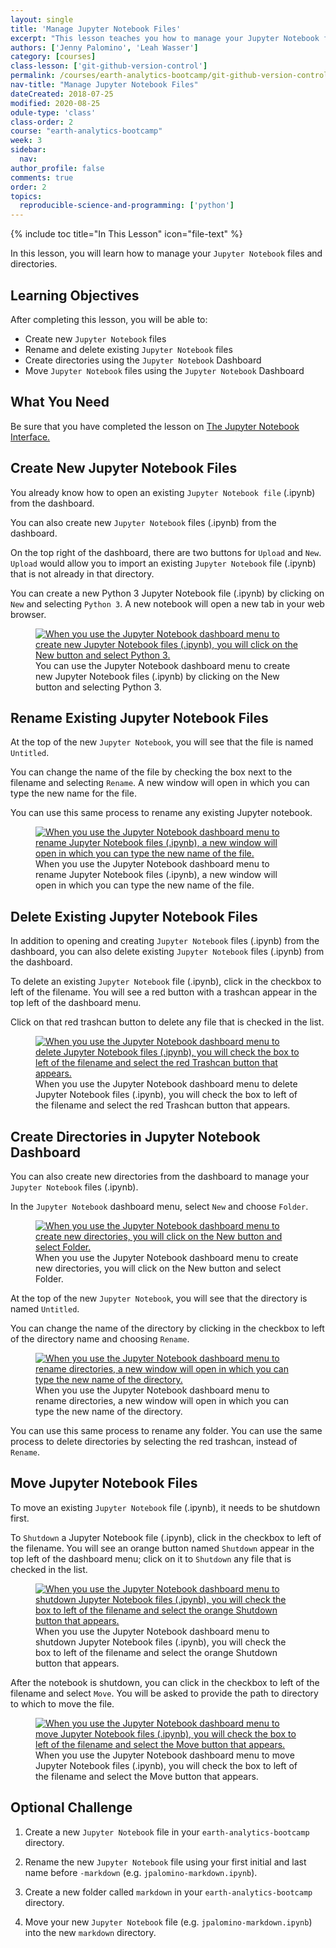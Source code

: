 ```yaml
---
layout: single
title: 'Manage Jupyter Notebook Files'
excerpt: "This lesson teaches you how to manage your Jupyter Notebook files and directories."
authors: ['Jenny Palomino', 'Leah Wasser']
category: [courses]
class-lesson: ['git-github-version-control']
permalink: /courses/earth-analytics-bootcamp/git-github-version-control/manage-jupyter-notebooks/
nav-title: "Manage Jupyter Notebook Files"
dateCreated: 2018-07-25
modified: 2020-08-25
odule-type: 'class'
class-order: 2
course: "earth-analytics-bootcamp"
week: 3
sidebar:
  nav:
author_profile: false
comments: true
order: 2
topics:
  reproducible-science-and-programming: ['python']
---
```

{% include toc title="In This Lesson" icon="file-text" %}

In this lesson, you will learn how to manage your `Jupyter Notebook` files and directories.

<div class='notice--success' markdown="1">

## <i class="fa fa-graduation-cap" aria-hidden="true"></i> Learning Objectives

After completing this lesson, you will be able to:

* Create new `Jupyter Notebook` files
* Rename and delete existing `Jupyter Notebook` files
* Create directories using the `Jupyter Notebook` Dashboard
* Move `Jupyter Notebook` files using the `Jupyter Notebook` Dashboard


## <i class="fa fa-check-square-o fa-2" aria-hidden="true"></i> What You Need

Be sure that you have completed the lesson on <a href="{{ site.url }}/courses/earth-analytics-bootcamp/get-started-with-open-science/jupyter-notebook-interface/">The Jupyter Notebook Interface.</a>

</div>

## Create New Jupyter Notebook Files

You already know how to open an existing `Jupyter Notebook file` (.ipynb) from the dashboard. 

You can also create new `Jupyter Notebook` files (.ipynb) from the dashboard.

On the top right of the dashboard, there are two buttons for `Upload` and `New`. `Upload` would allow you to import an existing `Jupyter Notebook` file (.ipynb) that is not already in that directory.

You can create a new Python 3 Jupyter Notebook file (.ipynb) by clicking on `New` and selecting `Python 3`. A new notebook will open a new tab in your web browser. 

<figure>
 <a href="{{ site.url }}/images/courses/earth-analytics/bootcamp/jupyter-interface/create-notebook.png">
 <img src="{{ site.url }}/images/courses/earth-analytics/bootcamp/jupyter-interface/create-notebook.png" alt="When you use the Jupyter Notebook dashboard menu to create new Jupyter Notebook files (.ipynb), you will click on the New button and select Python 3."></a>
 <figcaption> You can use the Jupyter Notebook dashboard menu to create new Jupyter Notebook files (.ipynb) by clicking on the New button and selecting Python 3. 
 </figcaption>
</figure>

## Rename Existing Jupyter Notebook Files

At the top of the new `Jupyter Notebook`, you will see that the file is named `Untitled`. 

You can change the name of the file by checking the box next to the filename and selecting `Rename`. A new window will open in which you can type the new name for the file.

You can use this same process to rename any existing Jupyter notebook. 

<figure>
 <a href="{{ site.url }}/images/courses/earth-analytics/bootcamp/jupyter-interface/rename-existing-notebook.png">
 <img src="{{ site.url }}/images/courses/earth-analytics/bootcamp/jupyter-interface/rename-existing-notebook.png" alt="When you use the Jupyter Notebook dashboard menu to rename Jupyter Notebook files (.ipynb), a new window will open in which you can type the new name of the file."></a>
 <figcaption> When you use the Jupyter Notebook dashboard menu to rename Jupyter Notebook files (.ipynb), a new window will open in which you can type the new name of the file.
 </figcaption>
</figure>

## Delete Existing Jupyter Notebook Files

In addition to opening and creating `Jupyter Notebook` files (.ipynb) from the dashboard, you can also delete existing `Jupyter Notebook` files (.ipynb) from the dashboard. 

To delete an existing `Jupyter Notebook` file (.ipynb), click in the checkbox to left of the filename. You will see a red button with a trashcan appear in the top left of the dashboard menu. 

Click on that red trashcan button to delete any file that is checked in the list. 

<figure>
 <a href="{{ site.url }}/images/courses/earth-analytics/bootcamp/jupyter-interface/delete-existing-notebook.png">
 <img src="{{ site.url }}/images/courses/earth-analytics/bootcamp/jupyter-interface/delete-existing-notebook.png" alt="When you use the Jupyter Notebook dashboard menu to delete Jupyter Notebook files (.ipynb), you will check the box to left of the filename and select the red Trashcan button that appears."></a>
 <figcaption> When you use the Jupyter Notebook dashboard menu to delete Jupyter Notebook files (.ipynb), you will check the box to left of the filename and select the red Trashcan button that appears.
 </figcaption>
</figure>

## Create Directories in Jupyter Notebook Dashboard

You can also create new directories from the dashboard to manage your `Jupyter Notebook` files (.ipynb).

In the `Jupyter Notebook` dashboard menu, select `New` and choose `Folder`.

<figure>
 <a href="{{ site.url }}/images/courses/earth-analytics/bootcamp/jupyter-interface/create-folder.png">
 <img src="{{ site.url }}/images/courses/earth-analytics/bootcamp/jupyter-interface/create-folder.png" alt="When you use the Jupyter Notebook dashboard menu to create new directories, you will click on the New button and select Folder."></a>
 <figcaption> When you use the Jupyter Notebook dashboard menu to create new directories, you will click on the New button and select Folder.
 </figcaption>
</figure>

At the top of the new `Jupyter Notebook`, you will see that the directory is named `Untitled`. 

You can change the name of the directory by clicking in the checkbox to left of the directory name and choosing `Rename`. 

<figure>
 <a href="{{ site.url }}/images/courses/earth-analytics/bootcamp/jupyter-interface/rename-folder.png">
 <img src="{{ site.url }}/images/courses/earth-analytics/bootcamp/jupyter-interface/rename-folder.png" alt="When you use the Jupyter Notebook dashboard menu to rename directories, a new window will open in which you can type the new name of the directory."></a>
 <figcaption> When you use the Jupyter Notebook dashboard menu to rename directories, a new window will open in which you can type the new name of the directory.
 </figcaption>
</figure>

You can use this same process to rename any folder. You can use the same process to delete directories by selecting the red trashcan, instead of `Rename`. 


## Move Jupyter Notebook Files

To move an existing `Jupyter Notebook` file (.ipynb), it needs to be shutdown first. 

To `Shutdown` a Jupyter Notebook file (.ipynb), click in the checkbox to left of the filename. You will see an orange button named `Shutdown` appear in the top left of the dashboard menu; click on it to `Shutdown` any file that is checked in the list.

<figure>
 <a href="{{ site.url }}/images/courses/earth-analytics/bootcamp/jupyter-interface/shutdown-notebook.png">
 <img src="{{ site.url }}/images/courses/earth-analytics/bootcamp/jupyter-interface/shutdown-notebook.png" alt="When you use the Jupyter Notebook dashboard menu to shutdown Jupyter Notebook files (.ipynb), you will check the box to left of the filename and select the orange Shutdown button that appears."></a>
 <figcaption> When you use the Jupyter Notebook dashboard menu to shutdown Jupyter Notebook files (.ipynb), you will check the box to left of the filename and select the orange Shutdown button that appears.
 </figcaption>
</figure>

After the notebook is shutdown, you can click in the checkbox to left of the filename and select `Move`. You will be asked to provide the path to directory to which to move the file. 

<figure>
 <a href="{{ site.url }}/images/courses/earth-analytics/bootcamp/jupyter-interface/move-notebook.png">
 <img src="{{ site.url }}/images/courses/earth-analytics/bootcamp/jupyter-interface/move-notebook.png" alt="When you use the Jupyter Notebook dashboard menu to move Jupyter Notebook files (.ipynb), you will check the box to left of the filename and select the Move button that appears."></a>
 <figcaption> When you use the Jupyter Notebook dashboard menu to move Jupyter Notebook files (.ipynb), you will check the box to left of the filename and select the Move button that appears.
 </figcaption>
</figure>

<div class="notice--warning" markdown="1">

## <i class="fa fa-pencil-square-o" aria-hidden="true"></i> Optional Challenge 

1. Create a new `Jupyter Notebook` file in your `earth-analytics-bootcamp` directory. 

2. Rename the new `Jupyter Notebook` file using your first initial and last name before `-markdown` (e.g. `jpalomino-markdown.ipynb`). 

3. Create a new folder called `markdown` in your `earth-analytics-bootcamp` directory. 

4. Move your new `Jupyter Notebook` file (e.g. `jpalomino-markdown.ipynb`) into the new `markdown` directory. 

</div>

